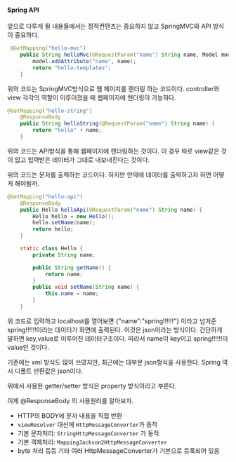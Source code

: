 #### Spring API

앞으로 다루게 될 내용들에서는 정적컨텐츠는 중요하지 않고 SpringMVC와 API 방식이 중요하다. 

```java
 @GetMapping("hello-mvc")
    public String helloMvc(@RequestParam("name") String name, Model model) {
        model.addAttribute("name", name);
        return "hello-templates";
    }
```

위의 코드는 SpringMVC방식으로 웹 페이지를 렌더링 하는 코드이다. controller와 view 각각의 역할이 이루어졌을 때 웹페이지에 렌더링이 가능하다. 

```java
@GetMapping("hello-string")
    @ResponseBody
    public String helloString(@RequestParam("name") String name) {
        return "hello" + name;
    }
```

위의 코드는 API방식을 통해 웹페이지에 렌더링하는 것이다. 이 경우 따로 view같은 것이 없고 입력받은 데이터가 그대로 내보내진다는 것이다. 

위의 코드는 문자를 출력하는 코드이다. 하지만 만약에 데이터를 출력하고자 하면 어떻게 해야될까.

```java
@GetMapping("hello-api")
    @ResponseBody
    public Hello helloApi(@RequestParam("name") String name) {
        Hello hello = new Hello();
        hello.setName(name);
        return hello;
    }

    static class Hello {
        private String name;

        public String getName() {
            return name;
        }
        public void setName(String name) {
            this.name = name;
        }
    }
```

위 코드로 입력하고 localhost를 열어보면 {"name":"spring!!!!!!"} 이라고 넘겨준 spring!!!!!!이라는 데이터가 화면에 출력된다. 이것은 json이라는 방식이다. 간단하게 말하면 key,value로 이루어진 데이터구조이다. 따라서 name이 key이고 spring!!!!!!이 value인 것이다. 

기존에는 xml 방식도 많이 쓰였지만, 최근에는 대부분 json형식을 사용한다. Spring 역시 디폴트 반환값은 json이다. 

위에서 사용한 getter/setter 방식은 property 방식이라고 부른다. 



이제 @ResponseBody 의 사용원리를 알아보자. 

* HTTP의 BODY에 문자 내용을 직접 반환
* `viewResolver` 대신에 `HttpMessageConverter`가 동작
* 기본 문자처리: `StringHttpMessageConverter` 가 동작
* 기본 객체처리: `MappingJackson2HttpMessageConverter` 
* byte 처리 등등 기타 여러 HttpMessageConverter가 기본으로 등록되어 있음
